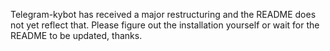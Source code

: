 Telegram-kybot has received a major restructuring and the README does not yet reflect that.
Please figure out the installation yourself or wait for the README to be updated, thanks.


